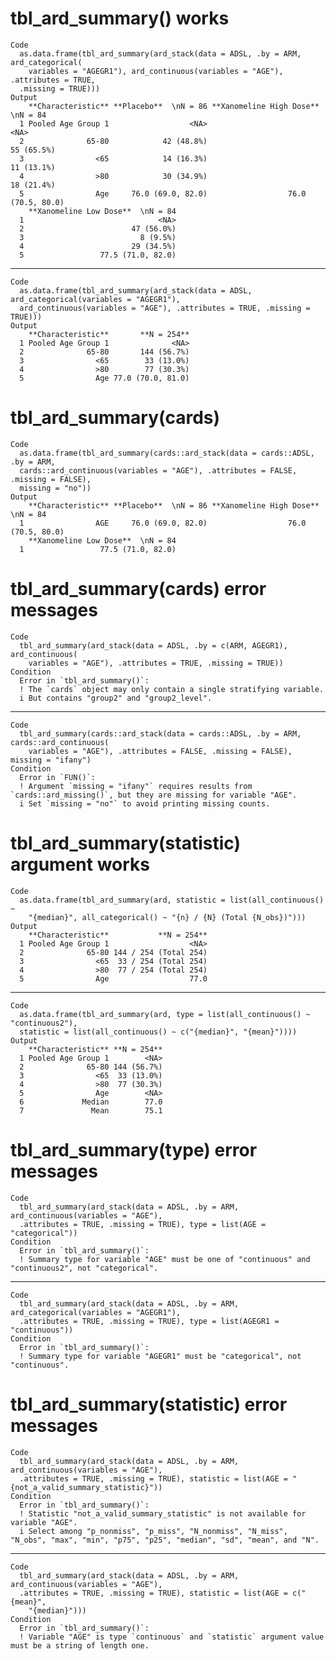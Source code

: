 # tbl_ard_summary() works

    Code
      as.data.frame(tbl_ard_summary(ard_stack(data = ADSL, .by = ARM, ard_categorical(
        variables = "AGEGR1"), ard_continuous(variables = "AGE"), .attributes = TRUE,
      .missing = TRUE)))
    Output
        **Characteristic** **Placebo**  \nN = 86 **Xanomeline High Dose**  \nN = 84
      1 Pooled Age Group 1                  <NA>                               <NA>
      2              65-80            42 (48.8%)                         55 (65.5%)
      3                <65            14 (16.3%)                         11 (13.1%)
      4                >80            30 (34.9%)                         18 (21.4%)
      5                Age     76.0 (69.0, 82.0)                  76.0 (70.5, 80.0)
        **Xanomeline Low Dose**  \nN = 84
      1                              <NA>
      2                        47 (56.0%)
      3                          8 (9.5%)
      4                        29 (34.5%)
      5                 77.5 (71.0, 82.0)

---

    Code
      as.data.frame(tbl_ard_summary(ard_stack(data = ADSL, ard_categorical(variables = "AGEGR1"),
      ard_continuous(variables = "AGE"), .attributes = TRUE, .missing = TRUE)))
    Output
        **Characteristic**       **N = 254**
      1 Pooled Age Group 1              <NA>
      2              65-80       144 (56.7%)
      3                <65        33 (13.0%)
      4                >80        77 (30.3%)
      5                Age 77.0 (70.0, 81.0)

# tbl_ard_summary(cards)

    Code
      as.data.frame(tbl_ard_summary(cards::ard_stack(data = cards::ADSL, .by = ARM,
      cards::ard_continuous(variables = "AGE"), .attributes = FALSE, .missing = FALSE),
      missing = "no"))
    Output
        **Characteristic** **Placebo**  \nN = 86 **Xanomeline High Dose**  \nN = 84
      1                AGE     76.0 (69.0, 82.0)                  76.0 (70.5, 80.0)
        **Xanomeline Low Dose**  \nN = 84
      1                 77.5 (71.0, 82.0)

# tbl_ard_summary(cards) error messages

    Code
      tbl_ard_summary(ard_stack(data = ADSL, .by = c(ARM, AGEGR1), ard_continuous(
        variables = "AGE"), .attributes = TRUE, .missing = TRUE))
    Condition
      Error in `tbl_ard_summary()`:
      ! The `cards` object may only contain a single stratifying variable.
      i But contains "group2" and "group2_level".

---

    Code
      tbl_ard_summary(cards::ard_stack(data = cards::ADSL, .by = ARM, cards::ard_continuous(
        variables = "AGE"), .attributes = FALSE, .missing = FALSE), missing = "ifany")
    Condition
      Error in `FUN()`:
      ! Argument `missing = "ifany"` requires results from `cards::ard_missing()`, but they are missing for variable "AGE".
      i Set `missing = "no"` to avoid printing missing counts.

# tbl_ard_summary(statistic) argument works

    Code
      as.data.frame(tbl_ard_summary(ard, statistic = list(all_continuous() ~
        "{median}", all_categorical() ~ "{n} / {N} (Total {N_obs})")))
    Output
        **Characteristic**           **N = 254**
      1 Pooled Age Group 1                  <NA>
      2              65-80 144 / 254 (Total 254)
      3                <65  33 / 254 (Total 254)
      4                >80  77 / 254 (Total 254)
      5                Age                  77.0

---

    Code
      as.data.frame(tbl_ard_summary(ard, type = list(all_continuous() ~ "continuous2"),
      statistic = list(all_continuous() ~ c("{median}", "{mean}"))))
    Output
        **Characteristic** **N = 254**
      1 Pooled Age Group 1        <NA>
      2              65-80 144 (56.7%)
      3                <65  33 (13.0%)
      4                >80  77 (30.3%)
      5                Age        <NA>
      6             Median        77.0
      7               Mean        75.1

# tbl_ard_summary(type) error messages

    Code
      tbl_ard_summary(ard_stack(data = ADSL, .by = ARM, ard_continuous(variables = "AGE"),
      .attributes = TRUE, .missing = TRUE), type = list(AGE = "categorical"))
    Condition
      Error in `tbl_ard_summary()`:
      ! Summary type for variable "AGE" must be one of "continuous" and "continuous2", not "categorical".

---

    Code
      tbl_ard_summary(ard_stack(data = ADSL, .by = ARM, ard_categorical(variables = "AGEGR1"),
      .attributes = TRUE, .missing = TRUE), type = list(AGEGR1 = "continuous"))
    Condition
      Error in `tbl_ard_summary()`:
      ! Summary type for variable "AGEGR1" must be "categorical", not "continuous".

# tbl_ard_summary(statistic) error messages

    Code
      tbl_ard_summary(ard_stack(data = ADSL, .by = ARM, ard_continuous(variables = "AGE"),
      .attributes = TRUE, .missing = TRUE), statistic = list(AGE = "{not_a_valid_summary_statistic}"))
    Condition
      Error in `tbl_ard_summary()`:
      ! Statistic "not_a_valid_summary_statistic" is not available for variable "AGE".
      i Select among "p_nonmiss", "p_miss", "N_nonmiss", "N_miss", "N_obs", "max", "min", "p75", "p25", "median", "sd", "mean", and "N".

---

    Code
      tbl_ard_summary(ard_stack(data = ADSL, .by = ARM, ard_continuous(variables = "AGE"),
      .attributes = TRUE, .missing = TRUE), statistic = list(AGE = c("{mean}",
        "{median}")))
    Condition
      Error in `tbl_ard_summary()`:
      ! Variable "AGE" is type `continuous` and `statistic` argument value must be a string of length one.

